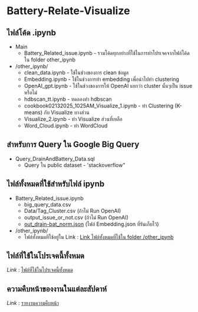 ﻿# Battery-Relate-Visualize

## ไฟล์โค้ด .ipynb
* Main
     * Battery_Related_issue.ipynb - รวมโค้ดทุกอย่างที่ใช้ในการทำโปรเจคจากไฟล์โค้ดใน folder other_ipynb
* /other_ipynb/
     *  clean_data.ipynb                           - ใช้ในช่วงของการ clean ข้อมูล
     *  Embedding.ipynb                            - ใช้ในช่วงการทำ embedding เพื่อนำไปทำ clustering
     *  OpenAI_gpt.ipynb                           - ใช้ในช่วงของการให้ OpenAI แยกว่า cluster นั้นๆเป็น issue หรือไม่
     *  hdbscan_tt.ipynb                           - ทดลองทำ hdbscan 
     *  cookbook02132025_1025AM_Visualize_1.ipynb  - ทำ Clustering (K-means) กับ Visualize บางส่วน
     *  Visualize_2.ipynb                          - ทำ Visualize ส่วนที่เหลือ
     *  Word_Cloud.ipynb                           - ทำ WordCloud
  
## สำหรับการ Query ใน Google Big Query
* Query_DrainAndBattery_Data.sql
    * Query ใน public dataset - 'stackoverflow" 

## ไฟล์ทั้งหมดที่ใช้สำหรับไฟล์ ipynb 
* Battery_Related_issue.ipynb
    * big_query_data.csv
    * Data/Tag_Cluster.csv (ถ้าไม่ Run OpenAI)
    * output_issue_or_not.csv (ถ้าไม่ Run OpenAI)
    * [out_drain-bat_norm.json](https://drive.google.com/file/d/1g0n3Wk0aazGT3kUhOqOqviFB8szeyGNc/view?usp=sharing) (ไฟล์ Embedding.json ที่รันเก็บไว้)
* /other_ipynb/
    * ไฟล์ทั้งหมดทีใช้อยู่ใน Link : [Link ไฟล์ทั้งหมดที่ใช้ใน folder /other_ipynb](https://drive.google.com/drive/folders/1kzTDXGw1mwWJLn7W6NfCy1ZehMMVORuo?usp=sharing)
 
## ไฟล์ที่ใช้ในโปรเจคนี้ทั้งหมด
*Link* : [ไฟล์ที่ใช้ในโปรเจคนี้ทั้งหมด](https://drive.google.com/drive/folders/1MqpncLVRAE96WZ3PwYE8HWc0EzuiVLW0?usp=sharing)

## ความคืบหน้าของงานในแต่ละสัปดาห์
*Link* : [รายงานความคืบหน้า](https://docs.google.com/document/d/1fHEKVuxavreSGxqcpLd9BKmsx0SfyE0l-1RLKNPilb8/edit?usp=sharing)
